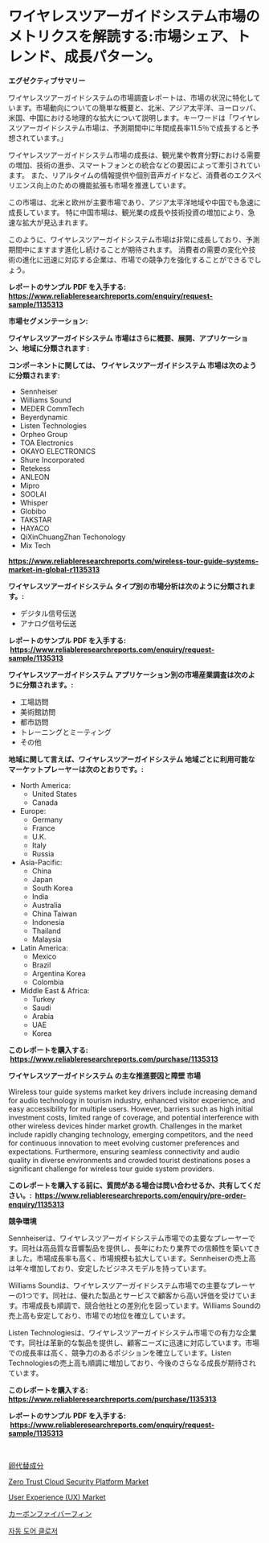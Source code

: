 <p><h1>ワイヤレスツアーガイドシステム市場のメトリクスを解読する:市場シェア、トレンド、成長パターン。</h1></p><p><strong>エグゼクティブサマリー</strong></p>
<p><p>ワイヤレスツアーガイドシステムの市場調査レポートは、市場の状況に特化しています。市場動向についての簡単な概要と、北米、アジア太平洋、ヨーロッパ、米国、中国における地理的な拡大について説明します。キーワードは「ワイヤレスツアーガイドシステム市場は、予測期間中に年間成長率11.5％で成長すると予想されています。」</p><p>ワイヤレスツアーガイドシステム市場の成長は、観光業や教育分野における需要の増加、技術の進歩、スマートフォンとの統合などの要因によって牽引されています。 また、リアルタイムの情報提供や個別音声ガイドなど、消費者のエクスペリエンス向上のための機能拡張も市場を推進しています。</p><p>この市場は、北米と欧州が主要市場であり、アジア太平洋地域や中国でも急速に成長しています。 特に中国市場は、観光業の成長や技術投資の増加により、急速な拡大が見込まれます。</p><p>このように、ワイヤレスツアーガイドシステム市場は非常に成長しており、予測期間中にますます進化し続けることが期待されます。 消費者の需要の変化や技術の進化に迅速に対応する企業は、市場での競争力を強化することができるでしょう。</p></p>
<p><strong>レポートのサンプル PDF を入手する: <a href="https://www.reliableresearchreports.com/enquiry/request-sample/1135313">https://www.reliableresearchreports.com/enquiry/request-sample/1135313</a></strong></p>
<p><strong>市場セグメンテーション:</strong></p>
<p><strong> ワイヤレスツアーガイドシステム 市場はさらに概要、展開、アプリケーション、地域に分類されます :</strong></p>
<p><strong>コンポーネントに関しては、 ワイヤレスツアーガイドシステム 市場は次のように分類されます: &nbsp;</strong></p>
<p><ul><li>Sennheiser</li><li>Williams Sound</li><li>MEDER CommTech</li><li>Beyerdynamic</li><li>Listen Technologies</li><li>Orpheo Group</li><li>TOA Electronics</li><li>OKAYO ELECTRONICS</li><li>Shure Incorporated</li><li>Retekess</li><li>ANLEON</li><li>Mipro</li><li>SOOLAI</li><li>Whisper</li><li>Globibo</li><li>TAKSTAR</li><li>HAYACO</li><li>QiXinChuangZhan Techonology</li><li>Mix Tech</li></ul></p>
<p><strong><a href="https://www.reliableresearchreports.com/wireless-tour-guide-systems-market-in-global-r1135313">https://www.reliableresearchreports.com/wireless-tour-guide-systems-market-in-global-r1135313</a></strong></p>
<p><strong> ワイヤレスツアーガイドシステム タイプ別の市場分析は次のように分類されます。:</strong></p>
<p><ul><li>デジタル信号伝送</li><li>アナログ信号伝送</li></ul></p>
<p><strong>レポートのサンプル PDF を入手する: &nbsp;<a href="https://www.reliableresearchreports.com/enquiry/request-sample/1135313">https://www.reliableresearchreports.com/enquiry/request-sample/1135313</a></strong></p>
<p><strong> ワイヤレスツアーガイドシステム アプリケーション別の市場産業調査は次のように分類されます。:</strong></p>
<p><ul><li>工場訪問</li><li>美術館訪問</li><li>都市訪問</li><li>トレーニングとミーティング</li><li>その他</li></ul></p>
<p><strong>地域に関して言えば、ワイヤレスツアーガイドシステム 地域ごとに利用可能なマーケットプレーヤーは次のとおりです。:</strong></p>
<p><ul>
    <li>
        North America:
        <ul>
            <li>United States</li>
            <li>Canada</li>
        </ul>
    </li>
    <li>
        Europe:
        <ul>
            <li>Germany</li>
            <li>France</li>
            <li>U.K.</li>
            <li>Italy</li>
            <li>Russia</li>
        </ul>
    </li>
    <li>
        Asia-Pacific:
        <ul>
            <li>China</li>
            <li>Japan</li>
            <li>South Korea</li>
            <li>India</li>
            <li>Australia</li>
            <li>China Taiwan</li>
            <li>Indonesia</li>
            <li>Thailand</li>
            <li>Malaysia</li>
        </ul>
    </li>
    <li>
        Latin America:
        <ul>
            <li>Mexico</li>
            <li>Brazil</li>
            <li>Argentina Korea</li>
            <li>Colombia</li>
        </ul>
    </li>
    <li>
        Middle East & Africa:
        <ul>
            <li>Turkey</li>
            <li>Saudi</li>
            <li>Arabia</li>
            <li>UAE</li>
            <li>Korea</li>
        </ul>
    </li>
    </ul></p>
<p><strong>このレポートを購入する: &nbsp;<a href="https://www.reliableresearchreports.com/purchase/1135313">https://www.reliableresearchreports.com/purchase/1135313</a></strong></p>
<p><strong>ワイヤレスツアーガイドシステム の主な推進要因と障壁 市場</strong></p>
<p><p>Wireless tour guide systems market key drivers include increasing demand for audio technology in tourism industry, enhanced visitor experience, and easy accessibility for multiple users. However, barriers such as high initial investment costs, limited range of coverage, and potential interference with other wireless devices hinder market growth. Challenges in the market include rapidly changing technology, emerging competitors, and the need for continuous innovation to meet evolving customer preferences and expectations. Furthermore, ensuring seamless connectivity and audio quality in diverse environments and crowded tourist destinations poses a significant challenge for wireless tour guide system providers.</p></p>
<p><strong>このレポートを購入する前に、質問がある場合は問い合わせるか、共有してください。:&nbsp; <a href="https://www.reliableresearchreports.com/enquiry/pre-order-enquiry/1135313">https://www.reliableresearchreports.com/enquiry/pre-order-enquiry/1135313</a></strong></p>
<p><strong>競争環境</strong></p>
<p><p>Sennheiserは、ワイヤレスツアーガイドシステム市場での主要なプレーヤーです。同社は高品質な音響製品を提供し、長年にわたり業界での信頼性を築いてきました。市場成長率も高く、市場規模も拡大しています。Sennheiserの売上高は年々増加しており、安定したビジネスモデルを持っています。</p><p>Williams Soundは、ワイヤレスツアーガイドシステム市場での主要なプレーヤーの1つです。同社は、優れた製品とサービスで顧客から高い評価を受けています。市場成長も順調で、競合他社との差別化を図っています。Williams Soundの売上高も安定しており、市場での地位を確立しています。</p><p>Listen Technologiesは、ワイヤレスツアーガイドシステム市場での有力な企業です。同社は革新的な製品を提供し、顧客ニーズに迅速に対応しています。市場での成長率は高く、競争力のあるポジションを確立しています。Listen Technologiesの売上高も順調に増加しており、今後のさらなる成長が期待されています。</p></p>
<p><strong>このレポートを購入する: &nbsp; <a href="https://www.reliableresearchreports.com/purchase/1135313">https://www.reliableresearchreports.com/purchase/1135313</a></strong></p>
<p><strong>レポートのサンプル PDF を入手する: &nbsp;<a href="https://www.reliableresearchreports.com/enquiry/request-sample/1135313">https://www.reliableresearchreports.com/enquiry/request-sample/1135313</a></strong><strong></strong></p>
<p>&nbsp;</p>
<p><p><a href="https://github.com/LeanneBruen2023/Market-Research-Report-List-1/blob/main/930576037424.md">卵代替成分</a></p><p><a href="https://github.com/jodemen/Market-Research-Report-List-2/blob/main/zero-trust-cloud-security-platform-market.md">Zero Trust Cloud Security Platform Market</a></p><p><a href="https://github.com/Sarissaschmalingtr6fz2739/Market-Research-Report-List-2/blob/main/user-experience-ux-market.md">User Experience (UX) Market</a></p><p><a href="https://github.com/LeanneBruen2023/Market-Research-Report-List-1/blob/main/156943426372.md">カーボンファイバーフィン</a></p><p><a href="https://github.com/wallacBahrtyinger567686/Market-Research-Report-List-1/blob/main/966145724466.md">자동 도어 클로저</a></p></p>